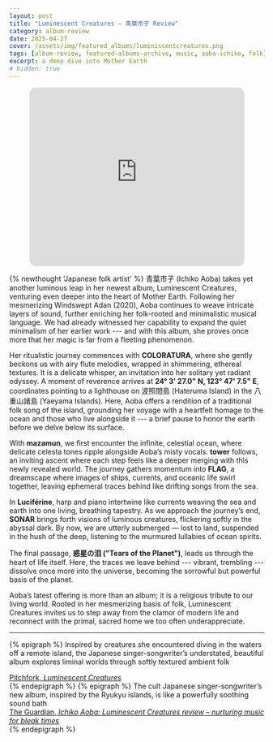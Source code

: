 ```yaml
---
layout: post
title: "Luminescent Creatures – 青葉市子 Review"
category: album-review
date: 2025-04-27
cover: /assets/img/featured_albums/luminiscentcreatures.png
tags: [album-review, featured-albums-archive, music, aoba-ichiko, folk]
excerpt: a deep dive into Mother Earth
# hidden: true
---
```

<figure>
<iframe style="border-radius:12px" src="https://open.spotify.com/embed/album/2mLrmtSEmIWLO6sLAq4lNH?utm_source=generator" width="100%" height="352" frameBorder="0" allowfullscreen="" allow="autoplay; clipboard-write; encrypted-media; fullscreen; picture-in-picture" loading="lazy"></iframe></figure>

{% newthought 'Japanese folk artist' %} <span lang="ja">青葉市子</span> (Ichiko Aoba) takes yet another luminous leap in her newest album, Luminescent Creatures, venturing even deeper into the heart of Mother Earth. Following her mesmerizing Windswept Adan (2020), Aoba continues to weave intricate layers of sound, further enriching her folk-rooted and minimalistic musical language. We had already witnessed her capability to expand the quiet minimalism of her earlier work --- and with this album, she proves once more that her magic is far from a fleeting phenomenon.

Her ritualistic journey commences with **COLORATURA**, where she gently beckons us with airy flute melodies, wrapped in shimmering, ethereal textures. It is a delicate whisper, an invitation into her solitary yet radiant odyssey. A moment of reverence arrives at **24° 3' 27.0" N, 123° 47' 7.5" E**, coordinates pointing to a lighthouse on <span lang='ja'>波照間島</span> (Hateruma Island) in the <span lang="ja">八重山諸島</span> (Yaeyama Islands). Here, Aoba offers a rendition of a traditional folk song of the island, grounding her voyage with a heartfelt homage to the ocean and those who live alongside it --- a brief pause to honor the earth before we delve below its surface.

With **mazamun**, we first encounter the infinite, celestial ocean, where delicate celesta tones ripple alongside Aoba’s misty vocals. **tower** follows, an inviting ascent where each step feels like a deeper merging with this newly revealed world. The journey gathers momentum into **FLAG**, a dreamscape where images of ships, currents, and oceanic life swirl together, leaving ephemeral traces behind like drifting songs from the sea.

In **Luciférine**, harp and piano intertwine like currents weaving the sea and earth into one living, breathing tapestry. As we approach the journey’s end, **SONAR** brings forth visions of luminous creatures, flickering softly in the abyssal dark. By now, we are utterly submerged — lost to land, suspended in the hush of the deep, listening to the murmured lullabies of ocean spirits.

The final passage, **<span lang="ja">惑星の泪</span> ("Tears of the Planet")**, leads us through the heart of life itself. Here, the traces we leave behind --- vibrant, trembling --- dissolve once more into the universe, becoming the sorrowful but powerful basis of the planet.

Aoba’s latest offering is more than an album; it is a religious tribute to our living world. Rooted in her mesmerizing basis of folk, Luminescent Creatures invites us to step away from the clamor of modern life and reconnect with the primal, sacred home we too often underappreciate.

---

{% epigraph %}
Inspired by creatures she encountered diving in the waters off a remote island, the Japanese singer-songwriter’s understated, beautiful album explores liminal worlds through softly textured ambient folk
<footer><a href="https://pitchfork.com/reviews/albums/ichiko-aoba-luminescent-creatures/">Pitchfork, <cite>Luminescent Creatures</cite></a></footer>
{% endepigraph %}
{% epigraph %}
The cult Japanese singer-songwriter’s new album, inspired by the Ryukyu islands, is like a powerfully soothing sound bath
<footer><a href="https://www.theguardian.com/music/2025/feb/28/ichiko-aoba-luminescent-creatures-review-immersive-landscapes">The Guardian, <cite>Ichiko Aoba: Luminescent Creatures review – nurturing music for bleak times</cite></a></footer>
{% endepigraph %}

